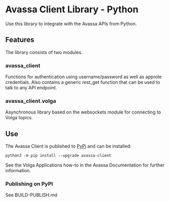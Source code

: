 # Avassa Client Library - Python

Use this library to integrate with the Avassa APIs from Python.

## Features

The library consists of two modules.

### avassa_client

Functions for authentication using username/password as well as approle
credentials. Also contains a generic rest_get function that can be used to talk
to any API endpoint.

### avassa_client.volga

Asynchronous library based on the websockets module for connecting to
Volga topics.

## Use

The Avassa Client is published to
[PyPi](https://pypi.org/project/avassa-client/) and can be installed:
```shell
python3 -m pip install --upgrade avassa-client
```

See the Volga Applications how-to in the Avassa Documentation for
further information.

### Publishing on PyPI
See BUILD-PUBLISH.md

